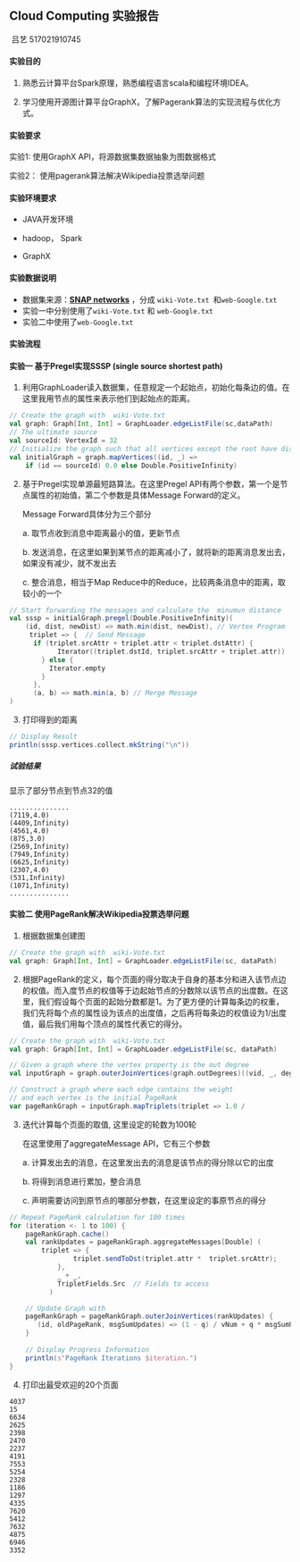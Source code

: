 ## 							Cloud Computing 实验报告

​																																				吕艺			517021910745

#### 实验目的

1. 熟悉云计算平台Spark原理，熟悉编程语言scala和编程环境IDEA。

2. 学习使用开源图计算平台GraphX，了解Pagerank算法的实现流程与优化方式。



#### 实验要求

实验1:	使用GraphX API，将源数据集数据抽象为图数据格式

实验2： 使用pagerank算法解决Wikipedia投票选举问题



#### 实验环境要求

* JAVA开发环境

* hadoop， Spark
* GraphX



#### 实验数据说明

* 数据集来源：**[SNAP networks](http://snap.stanford.edu/data/index.html)** ，分成 `wiki-Vote.txt `和`web-Google.txt`
* 实验一中分别使用了`wiki-Vote.txt` 和 `web-Google.txt`
* 实验二中使用了`web-Google.txt`



#### 实验流程

#### 实验一 	基于Pregel实现SSSP (single source shortest path)

1. 利用GraphLoader读入数据集，任意规定一个起始点，初始化每条边的值。在这里我用节点的属性来表示他们到起始点的距离。

```scala
// Create the graph with  wiki-Vote.txt
val graph: Graph[Int, Int] = GraphLoader.edgeListFile(sc,dataPath) 
// The ultimate source
val sourceId: VertexId = 32   
// Initialize the graph such that all vertices except the root have distance infinity.
val initialGraph = graph.mapVertices((id, _) =>
	if (id == sourceId) 0.0 else Double.PositiveInfinity)
```



2. 基于Pregel实现单源最短路算法。在这里Pregel API有两个参数，第一个是节点属性的初始值，第二个参数是具体Message Forward的定义。

   Message Forward具体分为三个部分

   a.  取节点收到消息中距离最小的值，更新节点

   b. 发送消息，在这里如果到某节点的距离减小了，就将新的距离消息发出去，如果没有减少，就不发出去

   c.  整合消息，相当于Map Reduce中的Reduce，比较两条消息中的距离，取较小的一个

   

```scala
// Start forwarding the messages and calculate the  minumun distance
val sssp = initialGraph.pregel(Double.PositiveInfinity)(
  	(id, dist, newDist) => math.min(dist, newDist), // Vertex Program
  	 triplet => {  // Send Message
      if (triplet.srcAttr + triplet.attr < triplet.dstAttr) {
        	Iterator((triplet.dstId, triplet.srcAttr + triplet.attr))
        } else {
          Iterator.empty
        }
      },
      (a, b) => math.min(a, b) // Merge Message
)
```



3.  打印得到的距离

```scala
// Display Result
println(sssp.vertices.collect.mkString("\n"))
```



##### 试验结果

显示了部分节点到节点32的值

```
...............
(7119,4.0)
(4409,Infinity)
(4561,4.0)
(875,3.0)
(2569,Infinity)
(7949,Infinity)
(6625,Infinity)
(2307,4.0)
(531,Infinity)
(1071,Infinity)
...............
```





#### 实验二	使用PageRank解决Wikipedia投票选举问题

1. 根据数据集创建图

```scala
// Create the graph with  wiki-Vote.txt
val graph: Graph[Int, Int] = GraphLoader.edgeListFile(sc, dataPath)
```

2. 根据PageRank的定义，每个页面的得分取决于自身的基本分和进入该节点边的权值。而入度节点的权值等于边起始节点的分数除以该节点的出度数。在这里，我们假设每个页面的起始分数都是1。为了更方便的计算每条边的权重，我们先将每个点的属性设为该点的出度值，之后再将每条边的权值设为1/出度值，最后我们用每个顶点的属性代表它的得分。

```scala
// Create the graph with  wiki-Vote.txt
val graph: Graph[Int, Int] = GraphLoader.edgeListFile(sc, dataPath)

// Given a graph where the vertex property is the out degree
val inputGraph = graph.outerJoinVertices(graph.outDegrees)((vid, _, degOpt) => 									degOpt.getOrElse(0))

// Construct a graph where each edge contains the weight
// and each vertex is the initial PageRank
var pageRankGraph = inputGraph.mapTriplets(triplet => 1.0 / 	    									 	  	 	 		 triplet.srcAttr).mapVertices((id, _) => 1.0)
```

3. 迭代计算每个页面的取值, 这里设定的轮数为100轮

   在这里使用了aggregateMessage API，它有三个参数

   a. 计算发出去的消息，在这里发出去的消息是该节点的得分除以它的出度

   b. 将得到消息进行累加，整合消息

   c. 声明需要访问到原节点的哪部分参数，在这里设定的事原节点的得分

```scala
// Repeat PageRank calculation for 100 times
for (iteration <- 1 to 100) {
    pageRankGraph.cache()
    val rankUpdates = pageRankGraph.aggregateMessages[Double] (
        triplet => {
                triplet.sendToDst(triplet.attr *  triplet.srcAttr);
            },
            _ + _,
            TripletFields.Src  // Fields to access
          )

    // Update Graph with 
    pageRankGraph = pageRankGraph.outerJoinVertices(rankUpdates) {
       (id, oldPageRank, msgSumUpdates) => (1 - q) / vNum + q * msgSumUpdates.getOrElse(0.0)
    }
    
  	// Display Progress Information
    println(s"PageRank Iterations $iteration.")
}
```



4. 打印出最受欢迎的20个页面

```
4037
15
6634
2625
2398
2470
2237
4191
7553
5254
2328
1186
1297
4335
7620
5412
7632
4875
6946
3352
```



